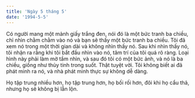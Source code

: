 ```yaml
---
title: 'Ngày 5 tháng 5'
date: '1994-5-5'
---
```


Có người mang một mảnh giấy trắng đen, nói đó là một bức tranh ba chiều, chỉ nhìn chằm chằm vào nó và bạn sẽ thấy một bức tranh ba chiều. Tôi đã xem nó trong một thời gian dài và không nhìn thấy nó. Sau khi nhìn thấy nó, tôi nhận ra rằng khi tôi bắt đầu nhìn vào nó, tâm trí của tôi quá rõ ràng. Loại hình này phải làm mờ tầm nhìn, và sau đó tôi có một bức ảnh, và nó là ba chiều, giống như thủy tinh trong suốt. Thật tuyệt vời. Tôi không biết ai đã phát minh ra nó, và nhà phát minh thực sự không dễ dàng.

Họ tập trung nhiều hơn, họ tập trung hơn, họ bối rối hơn, đôi khi họ cẩu thả, nhưng họ sẽ không bị lẫn lộn.

